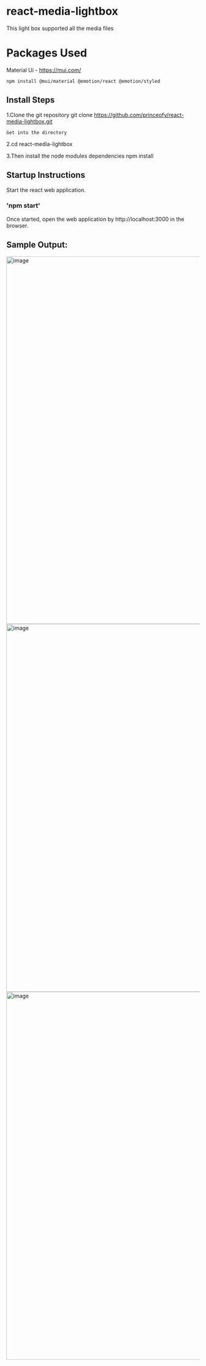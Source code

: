 # react-media-lightbox 

  This light box supported all the media files 
# Packages Used
  Material Ui - https://mui.com/
  
    npm install @mui/material @emotion/react @emotion/styled

## Install Steps

  1.Clone the git repository git clone https://github.com/princeofv/react-media-lightbox.git

    Get into the directory

  2.cd react-media-lightbox

  3.Then install the node modules dependencies npm install
## Startup Instructions
 Start the react web application.
### 'npm start'

Once started, open the web application by http://localhost:3000 in the browser.

## Sample Output:
<img width="959" alt="image" src="https://user-images.githubusercontent.com/47618675/151733089-e15f7f5c-93f2-4ad7-b8c0-934315acf8a7.png">
<img width="960" alt="image" src="https://user-images.githubusercontent.com/47618675/151733125-9abf7298-9c4c-4992-b29d-1c3aaac8e446.png">
<img width="960" alt="image" src="https://user-images.githubusercontent.com/47618675/151733166-d0d2a3d4-edf2-48df-8070-f6566c32d235.png">

